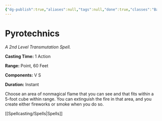 ```yaml
---
{"dg-publish":true,"aliases":null,"tags":null,"done":true,"classes":"Bard, Sorcerer, Wizard, Artificer,","spellLevel":2,"school":"Transmutation","source":"XGE","permalink":"/spells/pyrotechnics/","dgHomeLink":false,"dgPassFrontmatter":true}
---
```


# Pyrotechnics
*A 2nd Level Transmutation Spell.*

**Casting Time:** 1 Action

**Range:** Point, 60 Feet

**Components:** V S 

**Duration:** Instant

Choose an area of nonmagical flame that you can see and that fits within a 5-foot cube within range. You can extinguish the fire in that area, and you create either fireworks or smoke when you do so.

[[Spellcasting/Spells|Spells]]